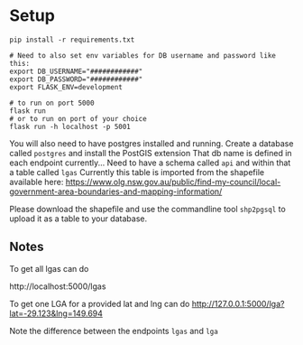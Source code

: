 # Setup
```
pip install -r requirements.txt

# Need to also set env variables for DB username and password like this:
export DB_USERNAME="############"
export DB_PASSWORD="############"
export FLASK_ENV=development

# to run on port 5000
flask run
# or to run on port of your choice
flask run -h localhost -p 5001
```

You will also need to have postgres installed and running.
Create a database called `postgres` and install the PostGIS extension
That db name is defined in each endpoint currently...
Need to have a schema called `api` and within that a table called `lgas`
Currently this table is imported from the shapefile available here: 
https://www.olg.nsw.gov.au/public/find-my-council/local-government-area-boundaries-and-mapping-information/

Please download the shapefile and use the commandline tool `shp2pgsql` to upload it as a table to your database.

## Notes

To get all lgas can do

http://localhost:5000/lgas


To get one LGA for a provided lat and lng can do
http://127.0.0.1:5000/lga?lat=-29.123&lng=149.694

Note the difference between the endpoints `lgas` and `lga`